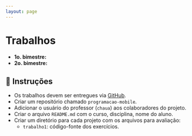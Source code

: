 ```yaml
---
layout: page
---
```


# Trabalhos

- **1o. bimestre:** 
- **2o. bimestre:** 


## :green_book: Instruções

- Os trabalhos devem ser entregues via [GitHub](https://github.com).
- Criar um repositório chamado `programacao-mobile`.
- Adicionar o usuário do professor (`chaua`) aos colaboradores do projeto.
- Criar o arquivo `README.md` com o curso, disciplina, nome do aluno.
- Criar um diretório para cada projeto com os arquivos para avaliação:
    - `trabalho1`: código-fonte dos exercícios.
